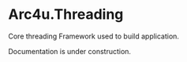 # Arc4u.Threading

Core threading Framework used to build application.

Documentation is under construction.
